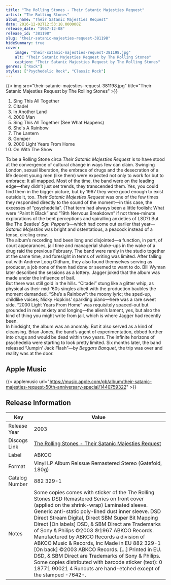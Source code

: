 ```yaml
---
title: "The Rolling Stones - Their Satanic Majesties Request"
artist: "The Rolling Stones"
album_name: "Their Satanic Majesties Request"
date: 2016-12-02T12:53:18.000000Z
release_date: "1967-12-08"
release_id: "381198"
slug: "their-satanic-majesties-request-381198"
hideSummary: true
cover:
    image: "their-satanic-majesties-request-381198.jpg"
    alt: "Their Satanic Majesties Request by The Rolling Stones"
    caption: "Their Satanic Majesties Request by The Rolling Stones"
genres: ["Rock"]
styles: ["Psychedelic Rock", "Classic Rock"]
---
```


{{< img src="their-satanic-majesties-request-381198.jpg" title="Their Satanic Majesties Request by The Rolling Stones" >}}

<!-- section break -->

1. Sing This All Together
2. Citadel
3. In Another Land
4. 2000 Man
5. Sing This All Together (See What Happens)
6. She's A Rainbow
7. The Lantern
8. Gomper
9. 2000 Light Years From Home
10. On With The Show

<!-- section break -->


To be a Rolling Stone circa <i>Their Satanic Majesties Request</i> is to have stood at the convergence of cultural change in ways few can claim. Swinging London, sexual liberation, the embrace of drugs and the desecration of a life decent young men (like them) were expected not only to work for but to embrace: It all mapped. Most of the time, the band were on the leading edge—they didn’t just set trends, they transcended them. Yes, you could find them in the bigger picture, but by 1967 they were good enough to exist outside it, too. <i>Their Satanic Majesties Request</i> was one of the few times they responded directly to the sound of the moment—in this case, the excesses of “psychedelia”. (That term had always been a little foolish: What were “Paint It Black” and “19th Nervous Breakdown” if not three-minute explorations of the bent perceptions and spiralling anxieties of LSD?) But like The Beatles’ <i>Sgt. Pepper’s</i>—which had come out earlier that year—<i>Satanic Majesties</i> was bright and ostentatious, a peacock instead of a tense, circling crow.<br />
The album’s recording had been long and disjointed—a function, in part, of court appearances, jail time and managerial shake-ups in the wake of a drug raid the previous February. The band were rarely in the studio together at the same time, and foresight in terms of writing was limited. After falling out with Andrew Loog Oldham, they also found themselves serving as producer, a job none of them had done or seemed to want to do. Bill Wyman later described the sessions as a lottery. Jagger joked that the album was made under the influence of bail.<br />
But there was still gold in the hills. “Citadel” stung like a glitter whip, as physical as their mid-’60s singles albeit with the production baubles the moment demanded. “She’s a Rainbow”: the moony lyric; the sped-up, childlike voices; Nicky Hopkins’ sparkling piano—here was a rare sweet side. “2000 Light Years From Home” was requisitely spaced-out but grounded in real anxiety and longing—the alien’s lament, yes, but also the kind of thing you might write from jail, which is where Jagger had recently been.<br />
In hindsight, the album was an anomaly. But it also served as a kind of cleansing. Brian Jones, the band’s agent of experimentation, ebbed further into drugs and would be dead within two years. The infinite horizons of psychedelia were starting to look pretty limited. Six months later, the band released “Jumpin’ Jack Flash”—by <i>Beggars Banquet</i>, the trip was over and reality was at the door.



## Apple Music
{{< applemusic url="https://music.apple.com/gb/album/their-satanic-majesties-request-50th-anniversary-special/1440759322" >}}






## Release Information
|  Key           | Value                                                |
| ---------------| ---------------------------------------------------- |
| Release Year   | 2003                                   |
| Discogs Link   | [The Rolling Stones - Their Satanic Majesties Request](https://www.discogs.com/release/381198-The-Rolling-Stones-Their-Satanic-Majesties-Request) |
| Label          | ABKCO |
| Format         | Vinyl LP Album Reissue Remastered Stereo (Gatefold, 180g) |
| Catalog Number | 882 329-1 |
| Notes | Some copies comes with sticker of the The Rolling Stones DSD Remastered Series on front cover (applied on the shrink-wrap) Laminated sleeve. Generic anti-static poly-lined dust inner sleeve. DSD Direct Stream Digital, Direct SBM Super Bit Mapping Direct  [On labels] DSD, & SBM Direct are Trademarks of Sony & Philips ©2003 ℗1967 ABKCO Records. Manufactured by ABKCO Records a division of ABKCO Music & Records, Inc Made in EU 882 329-1  [On back] ©2003 ABKCO Records. [...] Printed in EU. DSD, & SBM Direct are Trademarks of Sony & Philips.  Some copies distributed with barcode sticker (text): 0 18771 90021 4  Runouts are hand-etched except of the stamped -7642-. |